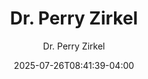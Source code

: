 ---
title: "Dr. Perry Zirkel"
date: 2025-07-26T08:41:39-04:00
draft: false
quote: "As a repeat Symposium speaker, Laura has been truly outstanding. Her intelligence and interpersonal skills enable her to explain sensitive and complex issues in a practical way with the utmost relatability."
author: "Dr. Perry Zirkel"
title_position: "Symposium Chair and Professor of Law and Education"
company: "Lehigh University"
featured: false
---